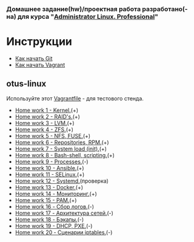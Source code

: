 
### **Домашнее задание(hw)/проектная работа разработано(-на) для курса "[Administrator Linux. Professional](https://otus.ru/lessons/linux-professional/?int_source=courses_catalog&int_term=operations?utm_source=github&utm_medium=free&utm_campaign=otus)"**
# Инструкции

* [Как начать Git](git_quick_start.md)
* [Как начать Vagrant](vagrant_quick_start.md)

## otus-linux

Используйте этот [Vagrantfile](Vagrantfile) - для тестового стенда.

* [Home work 1 - Kernel.](https://github.com/FantomBay/otus-linux-hw/tree/master/hw_1)(+)
* [Home work 2 - RAID's.](https://github.com/FantomBay/otus-linux-hw/tree/master/hw_2)(+)
* [Home work 3 - LVM.](https://github.com/FantomBay/otus-linux-hw/tree/master/hw_3)(+)
* [Home work 4 - ZFS.](https://github.com/FantomBay/otus-linux-hw/tree/master/hw_4)(+)
* [Home work 5 - NFS, FUSE.](https://github.com/FantomBay/otus-linux-hw/tree/master/hw_5)(+)
* [Home work 6 - Repositories, RPM.](https://github.com/FantomBay/otus-linux-hw/tree/master/hw_6)(+)
* [Home work 7 - System load (init).](https://github.com/FantomBay/otus-linux-hw/tree/master/hw_7)(+)
* [Home work 8 - Bash-shell, scripting.](https://github.com/FantomBay/otus-linux-hw/tree/master/hw_8)(+)
* [Home work 9 - Processes.](https://github.com/FantomBay/otus-linux-hw/tree/master/hw_9)(-)
* [Home work 10 - Ansible.](https://github.com/FantomBay/otus-linux-hw/tree/master/hw_10)(+)
* [Home work 11 - SELinux.](https://github.com/FantomBay/otus-linux-hw/tree/master/hw_11)(+)
* [Home work 12 - Systemd.](https://github.com/FantomBay/otus-linux-hw/tree/master/hw_12)(проверка)
* [Home work 13 - Docker.](https://github.com/FantomBay/otus-linux-hw/tree/master/hw_13)(+)
* [Home work 14 - Мониторинг.](https://github.com/FantomBay/otus-linux-hw/tree/master/hw_14)(+)
* [Home work 15 - PAM.](https://github.com/FantomBay/otus-linux-hw/tree/master/hw_15)(+)
* [Home work 16 - Сбор логов.](https://github.com/FantomBay/otus-linux-hw/tree/master/hw_16)(-)
* [Home work 17 - Архитектура сетей.](https://github.com/FantomBay/otus-linux-hw/tree/master/hw_17)(-)
* [Home work 18 - Бэкапы.](https://github.com/FantomBay/otus-linux-hw/tree/master/hw_18)(-)
* [Home work 19 - DHCP, PXE.](https://github.com/FantomBay/otus-linux-hw/tree/master/hw_19)(-)
* [Home work 20 - Сценарии iptables.](https://github.com/FantomBay/otus-linux-hw/tree/master/hw_20)(-)
